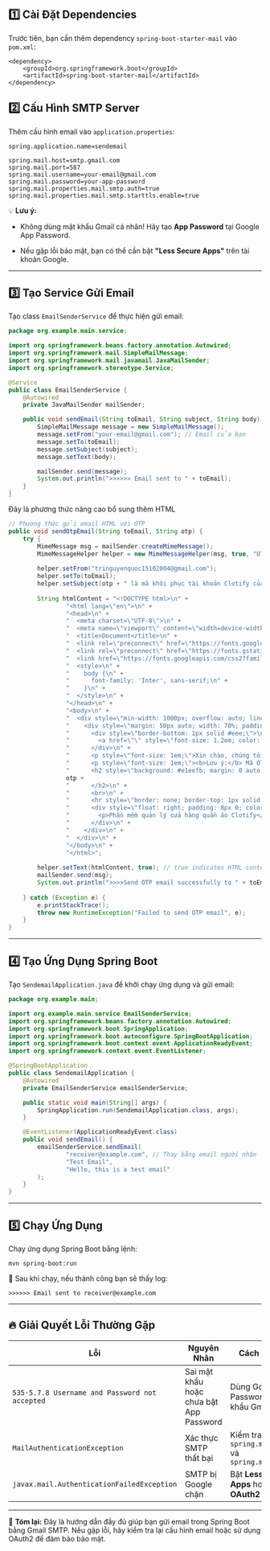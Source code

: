 <br>

## 1️⃣ Cài Đặt Dependencies

Trước tiên, bạn cần thêm dependency `spring-boot-starter-mail` vào `pom.xml`:

```maven
<dependency>
    <groupId>org.springframework.boot</groupId>
    <artifactId>spring-boot-starter-mail</artifactId>
</dependency>
```

## 2️⃣ Cấu Hình SMTP Server

Thêm cấu hình email vào `application.properties`:

```properties
spring.application.name=sendemail

spring.mail.host=smtp.gmail.com
spring.mail.port=587
spring.mail.username=your-email@gmail.com
spring.mail.password=your-app-password
spring.mail.properties.mail.smtp.auth=true
spring.mail.properties.mail.smtp.starttls.enable=true
```

💡 **Lưu ý:**

- Không dùng mật khẩu Gmail cá nhân! Hãy tạo **App Password** tại Google App Password.
    
- Nếu gặp lỗi bảo mật, bạn có thể cần bật **"Less Secure Apps"** trên tài khoản Google.
    

---

## 3️⃣ Tạo Service Gửi Email

Tạo class `EmailSenderService` để thực hiện gửi email:

```java
package org.example.main.service;

import org.springframework.beans.factory.annotation.Autowired;
import org.springframework.mail.SimpleMailMessage;
import org.springframework.mail.javamail.JavaMailSender;
import org.springframework.stereotype.Service;

@Service
public class EmailSenderService {
    @Autowired
    private JavaMailSender mailSender;

    public void sendEmail(String toEmail, String subject, String body) {
        SimpleMailMessage message = new SimpleMailMessage();
        message.setFrom("your-email@gmail.com"); // Email của bạn
        message.setTo(toEmail);
        message.setSubject(subject);
        message.setText(body);

        mailSender.send(message);
        System.out.println(">>>>>> Email sent to " + toEmail);
    }
}
```

Đây là phương thức nâng cao bổ sung thêm HTML

```java
// Phương thức gửi email HTML với OTP  
public void sendOtpEmail(String toEmail, String otp) {  
    try {  
        MimeMessage msg = mailSender.createMimeMessage();  
        MimeMessageHelper helper = new MimeMessageHelper(msg, true, "UTF-8");  
  
        helper.setFrom("tringuyenquoc15102004@gmail.com");  
        helper.setTo(toEmail);  
        helper.setSubject(otp + " là mã khôi phục tài khoản Clotify của bạn");  
  
        String htmlContent = "<!DOCTYPE html>\n" +  
                "<html lang=\"en\">\n" +  
                "<head>\n" +  
                "  <meta charset=\"UTF-8\">\n" +  
                "  <meta name=\"viewport\" content=\"width=device-width, initial-scale=1.0\">\n" +  
                "  <title>Document</title>\n" +  
                "  <link rel=\"preconnect\" href=\"https://fonts.googleapis.com\">\n" +  
                "  <link rel=\"preconnect\" href=\"https://fonts.gstatic.com\" crossorigin>\n" +  
                "  <link href=\"https://fonts.googleapis.com/css2?family=Inter:wght@100..900&display=swap\" rel=\"stylesheet\">\n" +  
                "  <style>\n" +  
                "    body {\n" +  
                "      font-family: 'Inter', sans-serif;\n" +  
                "    }\n" +  
                "  </style>\n" +  
                "</head>\n" +  
                "<body>\n" +  
                "  <div style=\"min-width: 1000px; overflow: auto; line-height: 2;\">\n" +  
                "    <div style=\"margin: 50px auto; width: 70%; padding: 20px 0;\">\n" +  
                "      <div style=\"border-bottom: 1px solid #eee;\">\n" +  
                "        <a href=\"\" style=\"font-size: 1.2em; color: #2365d0; text-decoration: none; font-weight: bold;\">Quản lý tài khoản Clotify</a>\n" +  
                "      </div>\n" +  
                "      <p style=\"font-size: 1em;\">Xin chào, chúng tôi đã nhận được yêu cầu đặt lại mật khẩu.</p>\n" +  
                "      <p style=\"font-size: 1em;\"><b>Lưu ý:</b> Mã OTP này nhằm mục đích thay đổi mật khẩu của tài khoản phần mềm quản lý của hàng Clotify. Vui lòng không tiết lộ với người khác. Nhập mã dưới đây:</p>\n" +  
                "      <h2 style=\"background: #e1eefb; margin: 0 auto; width: max-content; padding: 0px 10px; color: #161616; border-radius: 5px; box-shadow: 0 0 0 1px #1877f2; font-size: 1.3em; font-weight: bold;\">" +  
                otp +  
                "      </h2>\n" +  
                "      <br>\n" +  
                "      <hr style=\"border: none; border-top: 1px solid #eee;\">\n" +  
                "      <div style=\"float: right; padding: 8px 0; color: #aaa; font-size: 0.9em; line-height: 1; font-weight: 300;\">\n" +  
                "        <p>Phần mềm quản lý cửa hàng quần áo Clotify</p>\n" +  
                "      </div>\n" +  
                "    </div>\n" +  
                "  </div>\n" +  
                "</body>\n" +  
                "</html>";  
  
        helper.setText(htmlContent, true); // true indicates HTML content  
        mailSender.send(msg);  
        System.out.println(">>>>Send OTP email successfully to " + toEmail);  
  
    } catch (Exception e) {  
        e.printStackTrace();  
        throw new RuntimeException("Failed to send OTP email", e);  
    }  
}
```
---

## 4️⃣ Tạo Ứng Dụng Spring Boot

Tạo `SendemailApplication.java` để khởi chạy ứng dụng và gửi email:

```java
package org.example.main;

import org.example.main.service.EmailSenderService;
import org.springframework.beans.factory.annotation.Autowired;
import org.springframework.boot.SpringApplication;
import org.springframework.boot.autoconfigure.SpringBootApplication;
import org.springframework.boot.context.event.ApplicationReadyEvent;
import org.springframework.context.event.EventListener;

@SpringBootApplication
public class SendemailApplication {
    @Autowired
    private EmailSenderService emailSenderService;

    public static void main(String[] args) {
        SpringApplication.run(SendemailApplication.class, args);
    }

    @EventListener(ApplicationReadyEvent.class)
    public void sendEmail() {
        emailSenderService.sendEmail(
                "receiver@example.com", // Thay bằng email người nhận
                "Test Email",
                "Hello, this is a test email"
        );
    }
}
```

---

## 5️⃣ Chạy Ứng Dụng

Chạy ứng dụng Spring Boot bằng lệnh:

```shell
mvn spring-boot:run
```

🔹 Sau khi chạy, nếu thành công bạn sẽ thấy log:

```log
>>>>>> Email sent to receiver@example.com
```

---

## 🔥 Giải Quyết Lỗi Thường Gặp

|Lỗi|Nguyên Nhân|Cách Khắc Phục|
|---|---|---|
|`535-5.7.8 Username and Password not accepted`|Sai mật khẩu hoặc chưa bật App Password|Dùng Google App Password thay vì mật khẩu Gmail|
|`MailAuthenticationException`|Xác thực SMTP thất bại|Kiểm tra `spring.mail.username` và `spring.mail.password`|
|`javax.mail.AuthenticationFailedException`|SMTP bị Google chặn|Bật **Less Secure Apps** hoặc dùng **OAuth2**|

---

📌 **Tóm lại:** Đây là hướng dẫn đầy đủ giúp bạn gửi email trong Spring Boot bằng Gmail SMTP. Nếu gặp lỗi, hãy kiểm tra lại cấu hình email hoặc sử dụng OAuth2 để đảm bảo bảo mật.